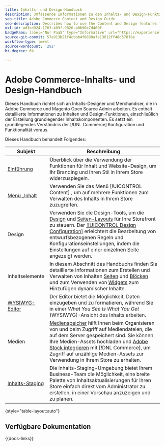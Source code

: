```yaml
---
title: Inhalts- und Design-Handbuch
description: Umfassende Informationen zu den Inhalts- und Design-Funktionen für Admins von Adobe Commerce und Magento Open Source sowie für E-Commerce-Marketing-Fachleute.
seo-title: Adobe Commerce Content and Design Guide
seo-description: Describes how to use the Content and Design features for Adobe Commerce and Magento Open Source.
exl-id: ad3cd024-1703-409f-9820-a0b90e7d460f
badgePaas: label="Nur PaaS" type="Informative" url="https://experienceleague.adobe.com/en/docs/commerce/user-guides/product-solutions" tooltip="Gilt nur für Adobe Commerce in Cloud-Projekten (von Adobe verwaltete PaaS-Infrastruktur) und lokale Projekte."
source-git-commit: 57a913b21f4cbbb4f0800afe13012ff46d578f8e
workflow-type: tm+mt
source-wordcount: '292'
ht-degree: 6%

---
```


# Adobe Commerce-Inhalts- und Design-Handbuch

Dieses Handbuch richtet sich an Inhalts-Designer und Merchandiser, die in Adobe Commerce und Magento Open Source Admin arbeiten. Es enthält detaillierte Informationen zu Inhalten und Design-Funktionen, einschließlich der Erstellung grundlegender Inhaltskomponenten. Es setzt ein grundlegendes Verständnis der [!DNL Commerce] Konfiguration und Funktionalität voraus.

Dieses Handbuch behandelt Folgendes:

| Subjekt | Beschreibung |
| ------- | ----------- |
| [Einführung](introduction.md) | Überblick über die Verwendung der Funktionen für Inhalt und Website-Design, um Ihr Branding und Ihren Stil in Ihrem Store widerzuspiegeln. |
| [Menü „Inhalt](content-menu.md) | Verwenden Sie das Menü [!UICONTROL Content] , um auf mehrere Funktionen zum Verwalten des Inhalts in Ihrem Store zuzugreifen. |
| Design | Verwenden Sie die Design-Tools, um die [Design](themes.md) und [Seiten-Layouts](page-layout.md) für Ihre Storefront zu steuern. Der [[!UICONTROL Design Configuration]](configuration.md) erleichtert die Bearbeitung von entwurfsbezogenen Regeln und Konfigurationseinstellungen, indem die Einstellungen auf einer einzelnen Seite angezeigt werden. |
| Inhaltselemente | In diesem Abschnitt des Handbuchs finden Sie detaillierte Informationen zum Erstellen und Verwalten von Inhalten [Seiten](pages.md) und [Blöcken](blocks.md) und zum Verwenden von [Widgets](widgets.md) zum Hinzufügen dynamischer Inhalte. |
| [WYSIWYG-Editor](editor.md) | Der Editor bietet die Möglichkeit, Daten einzugeben und zu formatieren, während Sie in einer _What You See Is What You Get_ (WYSIWYG)-Ansicht des Inhalts arbeiten. |
| Medien | [Medienspeicher](media-storage.md) hilft Ihnen beim Organisieren von und beim Zugriff auf Mediendateien, die auf dem Server gespeichert sind. Sie können Ihre Medien-Assets hochladen und [Adobe Stock integrieren](adobe-stock.md) mit [!DNL Commerce], um Zugriff auf unzählige Medien-Assets zur Verwendung in Ihrem Store zu erhalten. |
| [Inhalts-Staging](content-staging.md) | Die Inhalts-Staging-Umgebung bietet Ihrem Business-Team die Möglichkeit, eine breite Palette von Inhaltsaktualisierungen für Ihren Store einfach direkt vom Administrator zu erstellen, in einer Vorschau anzuzeigen und zu planen. |

{style="table-layout:auto"}

## Verfügbare Dokumentation

{{docs-links}}
